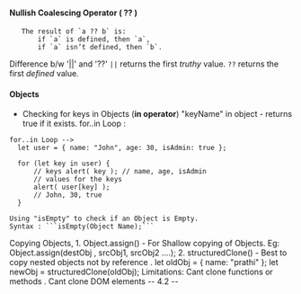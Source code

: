 #### Nullish Coalescing Operator ( ?? ) 
```
   The result of `a ?? b` is:
	   if `a` is defined, then `a`,
	   if `a` isn’t defined, then `b`.
```
Difference b/w '||' and '??'
	`||` returns the first _truthy_ value.
	`??` returns the first _defined_ value.

#### Objects 
- Checking for keys in Objects (**in operator**)
  "keyName" in object - returns true if it exists.
  for..in Loop : 
```
for..in Loop --> 
  let user = { name: "John", age: 30, isAdmin: true }; 
  
  for (let key in user) { 
	  // keys alert( key ); // name, age, isAdmin 
	  // values for the keys 
	  alert( user[key] ); 
	  // John, 30, true 
  }
```
	Using "isEmpty" to check if an Object is Empty.
	Syntax : ```isEmpty(Object Name);```

Copying Objects,
	1. Object.assign() -
	   For Shallow copying of Objects.
	   Eg: Object.assign(destObj , srcObj1, srcObj2 ....);
	2. structuredClone() -
	   Best to copy nested objects not by reference .
	   let oldObj = { name: "prathi" };
	   let newObj = structuredClone(oldObj);
	   Limitations:
		   Cant clone functions or methods .
		   Cant clone DOM elements 
-- 4.2 -- 
